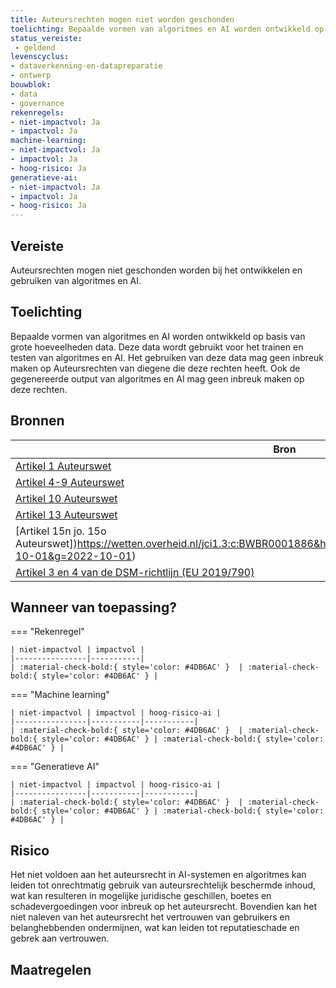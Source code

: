 ```yaml
---
title: Auteursrechten mogen niet worden geschonden
toelichting: Bepaalde vormen van algoritmes en AI worden ontwikkeld op basis van grote hoeveelheden data. Deze data wordt gebruikt voor het trainen en testen van algoritmes en AI. Het gebruiken van deze data mag geen inbreuk maken op Auteursrechten van diegene die deze rechten heeft. Ook de gegenereerde output van algoritmes en AI mag geen inbreuk maken op deze rechten. 
status_vereiste: 
 - geldend
levenscyclus: 
- dataverkenning-en-datapreparatie
- ontwerp
bouwblok: 
- data
- governance
rekenregels: 
- niet-impactvol: Ja
- impactvol: Ja
machine-learning: 
- niet-impactvol: Ja
- impactvol: Ja
- hoog-risico: Ja
generatieve-ai: 
- niet-impactvol: Ja
- impactvol: Ja
- hoog-risico: Ja
---
```


<!-- tags -->
## Vereiste

Auteursrechten mogen niet geschonden worden bij het ontwikkelen en gebruiken van algoritmes en AI.

## Toelichting 

Bepaalde vormen van algoritmes en AI worden ontwikkeld op basis van grote hoeveelheden data.
Deze data wordt gebruikt voor het trainen en testen van algoritmes en AI.
Het gebruiken van deze data mag geen inbreuk maken op Auteursrechten van diegene die deze rechten heeft.
Ook de gegenereerde output van algoritmes en AI mag geen inbreuk maken op deze rechten.


## Bronnen 

| Bron                        |
|-----------------------------|
|[Artikel 1 Auteurswet](https://wetten.overheid.nl/jci1.3:c:BWBR0001886&hoofdstuk=I&paragraaf=1&artikel=1&z=2022-10-01&g=2022-10-01) |
|[Artikel 4-9 Auteurswet](https://wetten.overheid.nl/jci1.3:c:BWBR0001886&hoofdstuk=I&paragraaf=2&z=2022-10-01&g=2022-10-01) |
|[Artikel 10 Auteurswet](https://wetten.overheid.nl/jci1.3:c:BWBR0001886&hoofdstuk=I&paragraaf=3&artikel=10&z=2022-10-01&g=2022-10-01) |
|[Artikel 13 Auteurswet](https://wetten.overheid.nl/jci1.3:c:BWBR0001886&hoofdstuk=I&paragraaf=5&artikel=13&z=2022-10-01&g=2022-10-01) |
|[Artikel 15n jo. 15o Auteurswet])https://wetten.overheid.nl/jci1.3:c:BWBR0001886&hoofdstuk=I&paragraaf=6&artikel=15n&z=2022-10-01&g=2022-10-01)|
|[Artikel 3 en 4 van de DSM-richtlijn (EU 2019/790)](https://eur-lex.europa.eu/legal-content/NL/TXT/PDF/?uri=CELEX:32019L0790&from=PL)|

## Wanneer van toepassing? 

=== "Rekenregel"

	| niet-impactvol | impactvol | 
	|----------------|-----------| 
	| :material-check-bold:{ style='color: #4DB6AC' }  | :material-check-bold:{ style='color: #4DB6AC' } |

=== "Machine learning"

	| niet-impactvol | impactvol | hoog-risico-ai | 
	|----------------|-----------|-----------| 
	| :material-check-bold:{ style='color: #4DB6AC' }  | :material-check-bold:{ style='color: #4DB6AC' } | :material-check-bold:{ style='color: #4DB6AC' } |

=== "Generatieve AI"

	| niet-impactvol | impactvol | hoog-risico-ai | 
	|----------------|-----------|-----------| 
	| :material-check-bold:{ style='color: #4DB6AC' }  | :material-check-bold:{ style='color: #4DB6AC' } | :material-check-bold:{ style='color: #4DB6AC' } |

## Risico 

Het niet voldoen aan het auteursrecht in AI-systemen en algoritmes kan leiden tot onrechtmatig gebruik van auteursrechtelijk beschermde inhoud, wat kan resulteren in mogelijke juridische geschillen, boetes en schadevergoedingen voor inbreuk op het auteursrecht.
Bovendien kan het niet naleven van het auteursrecht het vertrouwen van gebruikers en belanghebbenden ondermijnen, wat kan leiden tot reputatieschade en gebrek aan vertrouwen.

## Maatregelen 

<!-- list_maatregelen vereiste/auteursrechten -->
